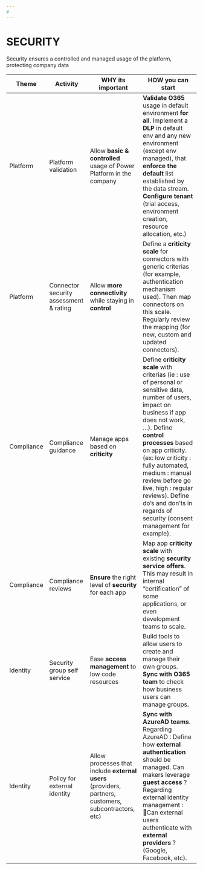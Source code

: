 ```yaml
---
#
---
```

# SECURITY

Security ensures a controlled and managed usage of the platform, protecting company data

| Theme | Activity | WHY its important | HOW you can start |
| --- | --- | --- | --- |
| Platform | Platform validation | Allow **basic & controlled** usage of Power Platform in the company | **Validate O365** usage in default environment **for all**. Implement a **DLP** in default env and any new environment (except env managed), that **enforce the default** list established by the data stream. **Configure tenant** (trial access, environment creation, resource allocation, etc.) |
| Platform | Connector security assessment & rating | Allow **more connectivity** while staying in **control** | Define a **criticity scale** for connectors with generic criterias (for example, authentication mechanism used). Then map connectors on this scale. Regularly review the mapping (for new, custom and updated connectors). |
| Compliance | Compliance guidance | Manage apps based on **criticity** | Define **criticity scale** with criterias (ie : use of personal or sensitive data, number of users, impact on business if app does not work,  …). Define **control processes** based on app criticity. (ex: low criticity : fully automated, medium : manual review before go live, high : regular reviews). Define do’s and don’ts in regards of security (consent management for example). |
| Compliance | Compliance reviews | **Ensure** the right level of **security** for each app | Map app **criticity scale** with existing **security service offers**. This may result in internal “certification” of some applications, or even development teams to scale. |
| Identity | Security group self service | Ease **access management** to low code resources | Build tools to allow users to create and manage their own groups. **Sync with O365 team** to check how business users can manage groups. |
| Identity | Policy for external identity | Allow processes that include **external users** (providers, partners, customers, subcontractors, etc) | **Sync with AzureAD teams**. Regarding AzureAD : Define how **external authentication** should be managed. Can makers leverage **guest access** ? Regarding external identity management : Can external users authenticate with **external providers** ? (Google, Facebook, etc). |
